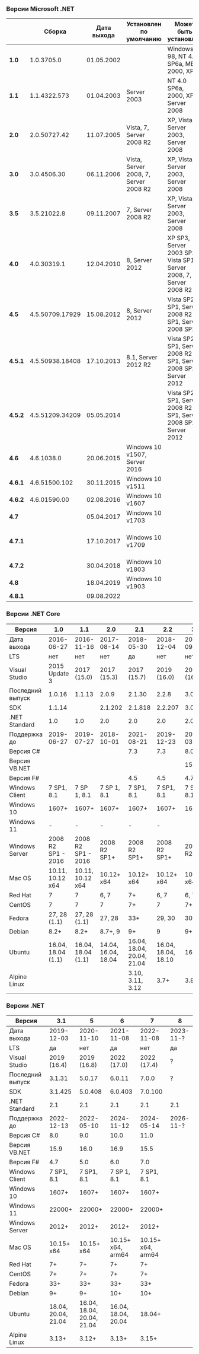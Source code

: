 ﻿### Версии Microsoft .NET

|           | Сборка          | Дата выхода | Установлен по умолчанию               | Может быть установлен                                              | Примечания                               |
|-----------|-----------------|-------------|---------------------------------------|--------------------------------------------------------------------|------------------------------------------|
| **1.0**   | 1.0.3705.0      | 01.05.2002  |                                       | Windows 98, NT 4.0 SP6a, ME, 2000, XP                              | IE 5.01 или выше                         |
| **1.1**   | 1.1.4322.573    | 01.04.2003  | Server 2003                           | NT 4.0 SP6a, 2000, XP, Server 2008                                 | IE 5.01 или выше                         |
| **2.0**   | 2.0.50727.42    | 11.07.2005  | Vista, 7, Server 2008 R2              | XP, Vista, Server 2003, Server 2008                                |                                          |
| **3.0**   | 3.0.4506.30     | 06.11.2006  | Vista, Server 2008, 7, Server 2008 R2 | XP, Vista, Server 2003, Server 2008                                |                                          |
| **3.5**   | 3.5.21022.8     | 09.11.2007  | 7, Server 2008 R2                     | XP, Vista, Server 2003, Server 2008                                |                                          |
| **4.0**   | 4.0.30319.1     | 12.04.2010  | 8, Server 2012                        | XP SP3, Server 2003 SP2, Vista SP1, Server 2008, 7, Server 2008 R2 | нельзя на Server Core                    |
| **4.5**   | 4.5.50709.17929 | 15.08.2012  | 8, Server 2012                        | Vista SP2, 7 SP1, Server 2008 R2 SP1, Server 2008 SP2              |                                          |
| **4.5.1** | 4.5.50938.18408 | 17.10.2013  | 8.1, Server 2012 R2                   | Vista SP2, 7 SP1, Server 2008 R2 SP1, Server 2008 SP2, Server 2012 |                                          |
| **4.5.2** | 4.5.51209.34209 | 05.05.2014  |                                       | Vista SP2, 7 SP1, Server 2008 R2 SP1, Server 2008 SP2, Server 2012 |                                          |
| **4.6**   | 4.6.1038.0      | 20.06.2015  | Windows 10 v1507, Server 2016         |                                                                    |                                          | 
| **4.6.1** | 4.6.51500.102   | 30.11.2015  | Windows 10 v1511                      |                                                                    | .NET Standard 2.0                        |
| **4.6.2** | 4.6.01590.00    | 02.08.2016  | Windows 10 v1607                      |                                                                    |                                          |
| **4.7**   |                 | 05.04.2017  | Windows 10 v1703                      |                                                                    |                                          |
| **4.7.1** |                 | 17.10.2017  | Windows 10 v1709                      |                                                                    | Лучшая совместимость с .NET Standard 2.0 |
| **4.7.2** |                 | 30.04.2018  | Windows 10 v1803                      |                                                                    |                                          |
| **4.8**   |                 | 18.04.2019  | Windows 10 v1903                      |                                                                    |                                          |
| **4.8.1** |                 | 09.08.2022  |                                       |                                                                    |                                          |

### Версии .NET Core

| Версия           | 1.0                | 1.1                | 2.0                 | 2.1                        | 2.2                 | 3.0         |
|------------------|--------------------|--------------------|---------------------|----------------------------|---------------------|-------------|
| Дата выхода      | 2016-06-27         | 2016-11-16         | 2017-08-14          | 2018-05-30                 | 2018-12-04          | 2019-09-23  |
| LTS              | нет                | нет                | нет                 | да                         | нет                 | нет         |
| Visual Studio    | 2015 Update 3      | 2017 (15.0)        | 2017 (15.3)         | 2017 (15.7)                | 2019 (16.0)         | 2019 (16.3) |
| Последний выпуск | 1.0.16             | 1.1.13             | 2.0.9               | 2.1.30                     | 2.2.8               | 3.0.3       |
| SDK              | 1.1.14             |                    | 2.1.202             | 2.1.818                    | 2.2.207             | 3.0.103     |
| .NET Standard    | 1.0                | 1.0                | 2.0                 | 2.0                        | 2.0                 | 2.0         |
| Поддержка до     | 2019-06-27         | 2019-07-27         | 2018-10-01          | 2021-08-21                 | 2019-12-23          | 2020-03-03  |
| Версия C#        |                    |                    |                     | 7.3                        | 7.3                 | 8.0         |
| Версия VB.NET    |                    |                    |                     |                            |                     | 15.9        |
| Версия F#        |                    |                    |                     | 4.5                        | 4.5                 | 4.7         |
| Windows Client   | 7 SP1, 8.1         | 7 SP 1, 8.1        | 7 SP 1, 8.1         | 7 SP1, 8.1                 | 7 SP1, 8.1          | 7 SP1, 8.1  |
| Windows 10       | 1607+              | 1607+              | 1607+               | 1607+                      | 1607+               | 1607+       |
| Windows 11       | -                  | -                  | -                   | -                          | -                   |             |
| Windows Server   | 2008 R2 SP1 - 2016 | 2008 R2 SP1 - 2016 | 2008 R2 SP1+        | 2008 R2 SP1+               | 2008 R2 SP1+        | 2012 R2+    |
| Mac OS           | 10.11, 10.12 x64   | 10.11, 10.12 x64   | 10.12+ x64          | 10.12+ x64                 | 10.12+ x64          | 10.13+ x64  |
| Red Hat          | 7                  | 7                  | 6, 7                | 7+                         | 6, 7                | 6, 7        |
| CentOS           | 7                  | 7                  | 7                   | 7+                         | 7                   | 7+          |
| Fedora           | 27, 28 (1.1)       | 27, 28 (1.1)       | 27, 28              | 33+                        | 29, 30              | 30+         |
| Debian           | 8.2+               | 8.2+               | 8.7+, 9             | 9+                         | 9                   | 9+          |
| Ubuntu           | 16.04, 18.04 (1.1) | 16.04, 18.04 (1.1) | 14.04, 16.04, 18.04 | 16.04, 18.04, 20.04, 21.04 | 16.04, 18.04, 18.10 | 16.04+      |
| Alpine Linux     |                    |                    |                     | 3.10, 3.11, 3.12           | 3.7+                | 3.8+        |


### Версии .NET

| Версия            | 3.1                 | 5                          | 6                   | 7                 | 8         |
|-------------------|---------------------|----------------------------|---------------------|-------------------|-----------|
| Дата выхода       | 2019-12-03          | 2020-11-10                 | 2021-11-08          | 2022-11-08        | 2023-11-? |
| LTS               | да                  | нет                        | да                  | нет               | да        |
| Visual Studio     | 2019 (16.4)         | 2019 (16.8)                | 2022 (17.0)         | 2022 (17.4)       | ?         |
| Последний выпуск  | 3.1.31              | 5.0.17                     | 6.0.11              | 7.0.0             | ?         |
| SDK               | 3.1.425             | 5.0.408                    | 6.0.403             | 7.0.100           |           |
| .NET Standard     | 2.1                 | 2.1                        | 2.1                 | 2.1               | 2.1       | 
| Поддержка до      | 2022-12-13          | 2022-05-10                 | 2024-11-12          | 2024-05-14        | 2026-11-? |
| Версия C#         | 8.0                 | 9.0                        | 10.0                | 11.0              |           |
| Версия VB.NET     | 15.9                | 16.0                       | 16.9                | 15.5              |           |
| Версия F#         | 4.7                 | 5.0                        | 6.0                 | 7.0               |           |
| Windows Client    | 7 SP1, 8.1          | 7 SP1, 8.1                 | 7 SP 1, 8.1         | 7 SP1, 8.1        |           |
| Windows 10        | 1607+               | 1607+                      | 1607+               | 1607+             |           |
| Windows 11        | 22000+              | 22000+                     | 22000+              | 22000+            |           |
| Windows Server    | 2012+               | 2012+                      | 2012+               | 2012+             |           |
| Mac OS            | 10.15+ x64          | 10.15+ x64                 | 10.15+ x64, arm64   | 10.15+ x64, arm64 |           |
| Red Hat           | 7+                  | 7+                         | 7+                  | 7+                |           |
| CentOS            | 7+                  | 7+                         | 7+                  | 7+                |           |
| Fedora            | 33+                 | 33+                        | 33+                 | 33+               |           |
| Debian            | 9+                  | 9+                         | 10+                 | 10+               |           |
| Ubuntu            | 18.04, 20.04, 21.04 | 16.04, 18.04, 20.04, 21.04 | 16.04, 18.04, 20.04 | 18.04+            |           |
| Alpine Linux      | 3.13+               | 3.12+                      | 3.13+               | 3.15+             |           |


